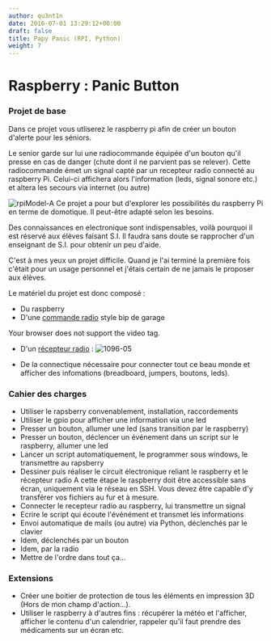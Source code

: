 ```yaml
---
author: qu3nt1n
date: 2016-07-01 13:29:12+00:00
draft: false
title: Papy Panic (RPI, Python)
weight: 7
---
```


# Raspberry : Panic Button




### Projet de base


Dans ce projet vous utliserez le raspberry pi afin de créer un bouton d'alerte pour les séniors.

Le senior garde sur lui une radiocommande équipée d'un bouton qu'il presse en cas de danger (chute dont il ne parvient pas se relever).
Cette radiocommande émet un signal capté par un recepteur radio connecté au raspberry Pi.
Celui-ci affichera alors l'information (leds, signal sonore etc.) et altera les secours via internet (ou autre)

![rpiModel-A](/uploads/uploads/2016/07/rpiModel-A-300x208.jpg)
Ce projet a pour but d'explorer les possibilités du raspberry Pi en terme de domotique. Il peut-être adapté selon les besoins.



Des connaissances en electronique sont indispensables, voilà pourquoi il est réservé aux élèves faisant S.I. Il faudra sans doute se rapprocher d'un enseignant de S.I. pour obtenir un peu d'aide.



C'est à mes yeux un projet difficile. Quand je l'ai terminé la première fois c'était pour un usage personnel et j'étais certain de ne jamais le proposer aux élèves.



Le matériel du projet est donc composé :



* Du raspberry
* D'une [ commande radio](https://www.adafruit.com/products/1392) style bip de garage






Your browser does not support the video tag.




* D'un [récepteur radio](https://www.adafruit.com/products/1096) :
![1096-05](/uploads/uploads/2016/07/1096-05-300x225.jpg)

* De la connectique nécessaire pour connecter tout ce beau monde et afficher des infomations (breadboard, jumpers, boutons, leds).



### Cahier des charges





* Utiliser le rapsberry convenablement, installation, raccordements
* Utiliser le gpio pour afficher une information via une led
* Presser un bouton, allumer une led (sans transition par le raspberry)
* Presser un bouton, déclencer un événement dans un script sur le raspberry, allumer une led
* Lancer un script automatiquement, le programmer sous windows, le transmettre au rapsberry
* Dessiner puis réaliser le circuit électronique reliant le raspberry et le récepteur radio
A cette étape le raspberry doit être accessible sans écran, uniquement via le réseau en SSH. Vous devez être capable d'y transférer vos fichiers au fur et à mesure.
* Connecter le recepteur radio au raspberry, lui transmettre un signal
* Ecrire le script qui écoute l'événément et transmet les informations
* Envoi automatique de mails (ou autre) via Python, déclenchés par le clavier
* Idem, déclenchés par un bouton
* Idem, par la radio
* Mettre de l'ordre dans tout ça...






### Extensions








* Créer une boitier de protection de tous les éléments en impression 3D (Hors de mon champ d'action...).
* Utiliser le raspberry à d'autres fins : récupérer la météo et l'afficher, afficher le contenu d'un calendrier, rappeler qu'il faut prendre des médicaments sur un écran etc.
